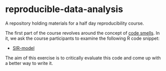 # reproducible-data-analysis
A repository holding materials for a half day reproducibility course.

The first part of the course revolves around the concept of [code smells](https://refactoring.guru/refactoring/smells).
In it, we ask the course participants to examine the following R code snippet:

- [SIR-model](https://github.com/ben18785/reproducible-data-analysis/blob/main/src/example_1.md)

The aim of this exercise is to critically evaluate this code and come up with a better way to write it.
